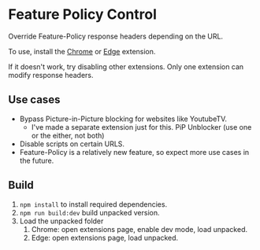 # Feature Policy Control
Override Feature-Policy response headers depending on the URL. 

To use, install the [Chrome](https://chrome.google.com/webstore/detail/gnhcejibdkgceebbeljdolienjplkpin) or [Edge](https://microsoftedge.microsoft.com/addons/detail/ebooeoldhjdndkojljcbajcpojhbgkgh) extension. 

If it doesn't work, try disabling other extensions. Only one extension can modify response headers. 

## Use cases
- Bypass Picture-in-Picture blocking for websites like YoutubeTV.  
   - I've made a separate extension just for this. PiP Unblocker (use one or the either, not both)
- Disable scripts on certain URLS. 
- Feature-Policy is a relatively new feature, so expect more use cases in the future. 


## Build 
1. `npm install` to install required dependencies. 
1. `npm run build:dev` build unpacked version. 
1. Load the unpacked folder
   1. Chrome: open extensions page, enable dev mode, load unpacked. 
   1. Edge: open extensions page, load unpacked.
